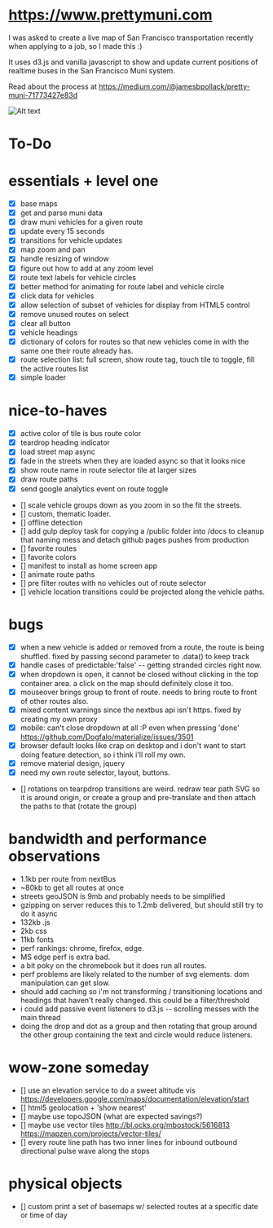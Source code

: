 # https://www.prettymuni.com

I was asked to create a live map of San Francisco transportation recently when applying to a job, so I made this :)

It uses d3.js and vanilla javascript to show and update current positions of realtime buses in the San Francisco Muni system.

Read about the process at https://medium.com/@jamesbpollack/pretty-muni-71773427e83d

![Alt text](https://github.com/imgntn/prettymuni/raw/master/screenshot.PNG?raw=true "Optional Title")

# To-Do

# essentials + level one
- [x] base maps
- [x] get and parse muni data
- [x] draw muni vehicles for a given route
- [x] update every 15 seconds
- [x] transitions for vehicle updates
- [x] map zoom and pan
- [x] handle resizing of window
- [x] figure out how to add at any zoom level
- [x] route text labels for vehicle circles
- [x] better method for animating for route label and vehicle circle
- [x] click data for vehicles
- [x] allow selection of subset of vehicles for display from HTML5 control
- [x] remove unused routes on select
- [x] clear all button
- [x] vehicle headings
- [x] dictionary of colors for routes so that new vehicles come in with the same one their route already has.
- [x] route selection list:  full screen, show route tag, touch tile to toggle, fill the active routes list
- [x] simple loader

# nice-to-haves
- [x] active color of tile is bus route color
- [x] teardrop heading indicator
- [x] load street map async 
- [x] fade in the streets when they are loaded async so that it looks nice
- [x] show route name  in route selector tile at larger sizes
- [x] draw route paths
- [x] send google analytics event on route toggle
- [] scale vehicle groups down as you zoom in so the fit the streets.
- [] custom, thematic loader.  
- [] offline detection 
- [] add gulp deploy task for copying a /public folder into /docs to cleanup that naming mess and detach github pages pushes from production
- [] favorite routes
- [] favorite colors
- [] manifest to install as home screen app
- [] animate route paths
- [] pre filter routes with no vehicles out of route selector
- [] vehicle location transitions could be projected along the vehicle paths.

# bugs
- [x] when a new vehicle is added or removed from a route, the route is being shuffled. fixed by passing second parameter to .data() to keep track
- [x] handle cases of predictable:'false' -- getting stranded circles right now.
- [x] when dropdown is open, it cannot be closed without clicking in the top container area.  a click on the map should definitely close it too.
- [x] mouseover brings group to front of route.  needs to bring route to front of other routes also.
- [x] mixed content warnings since the nextbus api isn't https. fixed by creating my own proxy
- [x] mobile: can't close dropdown at all :P even when pressing 'done' https://github.com/Dogfalo/materialize/issues/3501
- [x] browser default looks like crap on desktop and i don't want to start doing feature detection, so i think i'll roll my own.
- [x] remove material design, jquery
- [x] need my own route selector, layout, buttons. 
- [] rotations on tearpdrop transitions are weird.  redraw tear path SVG so it is around origin, or create a group and pre-translate and then attach the paths to that (rotate the group)

# bandwidth and performance observations
- 1.1kb per route from nextBus
- ~80kb to get all routes at once
- streets geoJSON is 9mb and probably needs to be simplified
- gzipping on server reduces this to 1.2mb delivered, but should still try to do it async
- 132kb .js
- 2kb css
- 11kb fonts
- perf rankings:  chrome, firefox, edge.
- MS edge perf is extra bad.
- a bit poky on the chromebook but it does run all routes.
- perf problems are likely related to the number of svg elements.  dom manipulation can get slow.
- should add caching so i'm not transforming / transitioning locations and headings that haven't really changed. this could be a filter/threshold 
- i could add passive event listeners to d3.js -- scrolling messes with the main thread
- doing the drop and dot as a group and then rotating that group around the other group containing the text and circle would reduce listeners.

# wow-zone someday
- [] use an elevation service to do a sweet altitude vis 
    https://developers.google.com/maps/documentation/elevation/start
- [] html5 geolocation + 'show nearest'
- [] maybe use topoJSON (what are expected savings?)
- [] maybe use vector tiles http://bl.ocks.org/mbostock/5616813 https://mapzen.com/projects/vector-tiles/
- [] every route line path has two inner lines for inbound outbound directional pulse wave along the stops


# physical objects
- [] custom print a set of basemaps w/ selected routes at a specific date or time of day